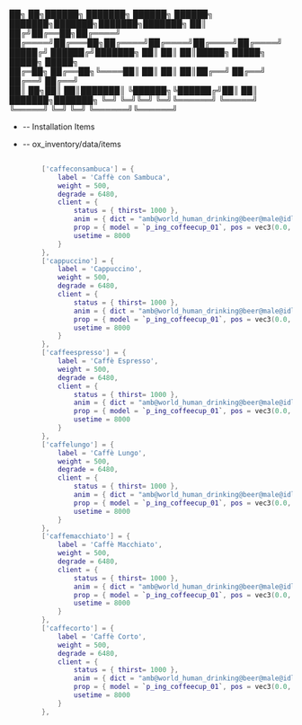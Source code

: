 ██╗  ██╗██████╗ ███████╗     ██████╗ ██████╗ ███████╗███████╗███████╗███████╗
██║ ██╔╝██╔══██╗██╔════╝    ██╔════╝██╔═══██╗██╔════╝██╔════╝██╔════╝██╔════╝
█████╔╝ ██████╔╝███████╗    ██║     ██║   ██║█████╗  █████╗  █████╗  █████╗  
██╔═██╗ ██╔══██╗╚════██║    ██║     ██║   ██║██╔══╝  ██╔══╝  ██╔══╝  ██╔══╝  
██║  ██╗██║  ██║███████║    ╚██████╗╚██████╔╝██║     ██║     ███████╗███████╗
╚═╝  ╚═╝╚═╝  ╚═╝╚══════╝     ╚═════╝ ╚═════╝ ╚═╝     ╚═╝     ╚══════╝╚══════╝


* -- Installation Items

* -- ox_inventory/data/items

```lua
	
		['caffeconsambuca'] = {
			label = 'Caffè con Sambuca',
			weight = 500,
			degrade = 6480,
			client = {
				status = { thirst= 1000 },		
				anim = { dict = "amb@world_human_drinking@beer@male@idle_a", clip = "idle_a", flag = 49 },
				prop = { model = `p_ing_coffeecup_01`, pos = vec3(0.0, 0.0, 0.0), rot = vec3(0.0, 0.0, 0.0) , bone =  28422},
				usetime = 8000
			}
		},
		['cappuccino'] = {
			label = 'Cappuccino',
			weight = 500,
			degrade = 6480,
			client = {
				status = { thirst= 1000 },		
				anim = { dict = "amb@world_human_drinking@beer@male@idle_a", clip = "idle_a", flag = 49 },
				prop = { model = `p_ing_coffeecup_01`, pos = vec3(0.0, 0.0, 0.0), rot = vec3(0.0, 0.0, 0.0) , bone =  28422},
				usetime = 8000
			}
		},
		['caffeespresso'] = {
			label = 'Caffè Espresso',
			weight = 500,
			degrade = 6480,
			client = {
				status = { thirst= 1000 },		
				anim = { dict = "amb@world_human_drinking@beer@male@idle_a", clip = "idle_a", flag = 49 },
				prop = { model = `p_ing_coffeecup_01`, pos = vec3(0.0, 0.0, 0.0), rot = vec3(0.0, 0.0, 0.0) , bone =  28422},
				usetime = 8000
			}
		},
		['caffelungo'] = {
			label = 'Caffè Lungo',
			weight = 500,
			degrade = 6480,
			client = {
				status = { thirst= 1000 },		
				anim = { dict = "amb@world_human_drinking@beer@male@idle_a", clip = "idle_a", flag = 49 },
				prop = { model = `p_ing_coffeecup_01`, pos = vec3(0.0, 0.0, 0.0), rot = vec3(0.0, 0.0, 0.0) , bone =  28422},
				usetime = 8000
			}
		},
		['caffemacchiato'] = {
			label = 'Caffè Macchiato',
			weight = 500,
			degrade = 6480,
			client = {
				status = { thirst= 1000 },		
				anim = { dict = "amb@world_human_drinking@beer@male@idle_a", clip = "idle_a", flag = 49 },
				prop = { model = `p_ing_coffeecup_01`, pos = vec3(0.0, 0.0, 0.0), rot = vec3(0.0, 0.0, 0.0) , bone =  28422},
				usetime = 8000
			}
		},
		['caffecorto'] = {
			label = 'Caffè Corto',
			weight = 500,
			degrade = 6480,
			client = {
				status = { thirst= 1000 },		
				anim = { dict = "amb@world_human_drinking@beer@male@idle_a", clip = "idle_a", flag = 49 },
				prop = { model = `p_ing_coffeecup_01`, pos = vec3(0.0, 0.0, 0.0), rot = vec3(0.0, 0.0, 0.0) , bone =  28422},
				usetime = 8000
			}
		},
